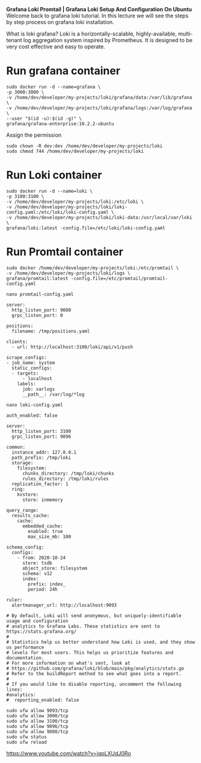 **Grafana Loki Promtail | Grafana Loki Setup And Configuration On Ubuntu**
Welcome back to grafana loki tutorial. In this lecture we will see the steps by step process on grafana loki installation.

What is loki grafana? 
Loki is a horizontally-scalable, highly-available, multi-tenant log aggregation system inspired by Prometheus. It is designed to be very cost effective and easy to operate.

# Run grafana container
```
sudo docker run -d --name=grafana \
-p 3000:3000 \
-v /home/dev/developer/my-projects/loki/grafana/data:/var/lib/grafana \
-v /home/dev/developer/my-projects/loki/grafana/logs:/var/log/grafana \
--user "$(id -u):$(id -g)" \
grafana/grafana-enterprise:10.2.2-ubuntu
```
Assign the permission
```
sudo chown -R dev:dev /home/dev/developer/my-projects/loki
sudo chmod 744 /home/dev/developer/my-projects/loki
```
# Run Loki container
```
sudo docker run -d --name=loki \
-p 3100:3100 \
-v /home/dev/developer/my-projects/loki:/etc/loki \
-v /home/dev/developer/my-projects/loki/loki-config.yaml:/etc/loki/loki-config.yaml \
-v /home/dev/developer/my-projects/loki/loki-data:/usr/local/var/loki \
grafana/loki:latest -config.file=/etc/loki/loki-config.yaml
```

# Run Promtail container
```
sudo docker /home/dev/developer/my-projects/loki:/etc/promtail \
-v /home/dev/developer/my-projects/loki/logs \
grafana/promtail:latest -config.file=/etc/promtail/promtail-config.yaml
```

```
nano promtail-config.yaml
```

```
server:
  http_listen_port: 9080
  grpc_listen_port: 0

positions:
  filename: /tmp/positions.yaml

clients:
  - url: http://localhost:3100/loki/api/v1/push

scrape_configs:
- job_name: system
  static_configs:
  - targets:
      - localhost
    labels:
      job: varlogs
      __path__: /var/log/*log
```

```
nano loki-config.yaml 
```

```
auth_enabled: false

server:
  http_listen_port: 3100
  grpc_listen_port: 9096

common:
  instance_addr: 127.0.0.1
  path_prefix: /tmp/loki
  storage:
    filesystem:
      chunks_directory: /tmp/loki/chunks
      rules_directory: /tmp/loki/rules
  replication_factor: 1
  ring:
    kvstore:
      store: inmemory

query_range:
  results_cache:
    cache:
      embedded_cache:
        enabled: true
        max_size_mb: 100

schema_config:
  configs:
    - from: 2020-10-24
      store: tsdb
      object_store: filesystem
      schema: v12
      index:
        prefix: index_
        period: 24h

ruler:
  alertmanager_url: http://localhost:9093

# By default, Loki will send anonymous, but uniquely-identifiable usage and configuration
# analytics to Grafana Labs. These statistics are sent to https://stats.grafana.org/
#
# Statistics help us better understand how Loki is used, and they show us performance
# levels for most users. This helps us prioritize features and documentation.
# For more information on what's sent, look at
# https://github.com/grafana/loki/blob/main/pkg/analytics/stats.go
# Refer to the buildReport method to see what goes into a report.
#
# If you would like to disable reporting, uncomment the following lines:
#analytics:
#  reporting_enabled: false
```
```
sudo ufw allow 9093/tcp
sudo ufw allow 3000/tcp
sudo ufw allow 3100/tcp
sudo ufw allow 9096/tcp
sudo ufw allow 9080/tcp
sudo ufw status 
sudo ufw reload
```


https://www.youtube.com/watch?v=iqpLXUdJ0Ro
